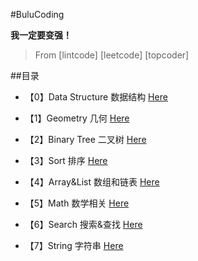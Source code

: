 #BuluCoding

**我一定要变强！**

> From [lintcode] [leetcode] [topcoder]

##目录
* 【0】Data Structure 数据结构 [Here](https://github.com/zzzvvvxxxd/BuluCoding/blob/master/DataStructure/index.md)  

* 【1】Geometry 几何 [Here](https://github.com/zzzvvvxxxd/BuluCoding/blob/master/Geometry/index.md)
* 【2】Binary Tree 二叉树 [Here](https://github.com/zzzvvvxxxd/BuluCoding/blob/master/BinaryTree/index.md)
* 【3】Sort 排序 [Here](https://github.com/zzzvvvxxxd/BuluCoding/blob/master/Sort/index.md)
* 【4】Array&List 数组和链表 [Here](https://github.com/zzzvvvxxxd/BuluCoding/blob/master/Array%26List/index.md)
* 【5】Math 数学相关 [Here](https://github.com/zzzvvvxxxd/BuluCoding/blob/master/Math/index.md)
* 【6】Search 搜索&查找 [Here](https://github.com/zzzvvvxxxd/BuluCoding/blob/master/Search/index.md)
* 【7】String 字符串 [Here]()
